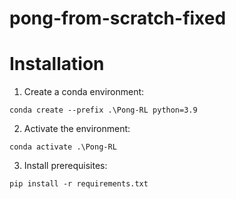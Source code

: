 # pong-from-scratch-fixed

# Installation

1. Create a conda environment:

```
conda create --prefix .\Pong-RL python=3.9
```

2. Activate the environment:

```
conda activate .\Pong-RL
```

3. Install prerequisites:

```
pip install -r requirements.txt
```